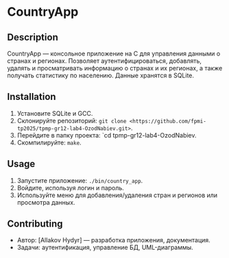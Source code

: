 # CountryApp

## Description
CountryApp — консольное приложение на C для управления данными о странах и регионах. Позволяет аутентифицироваться, добавлять, удалять и просматривать информацию о странах и их регионах, а также получать статистику по населению. Данные хранятся в SQLite.

## Installation
1. Установите SQLite и GCC.
2. Склонируйте репозиторий: `git clone <https://github.com/fpmi-tp2025/tpmp-gr12-lab4-OzodNabiev.git>`.
3. Перейдите в папку проекта: `cd tpmp-gr12-lab4-OzodNabiev.
4. Скомпилируйте: `make`.

## Usage
1. Запустите приложение: `./bin/country_app`.
2. Войдите, используя логин и пароль.
3. Используйте меню для добавления/удаления стран и регионов или просмотра данных.

## Contributing
- Автор: [Allakov Hydyr] — разработка приложения, документация.
- Задачи: аутентификация, управление БД, UML-диаграммы.
